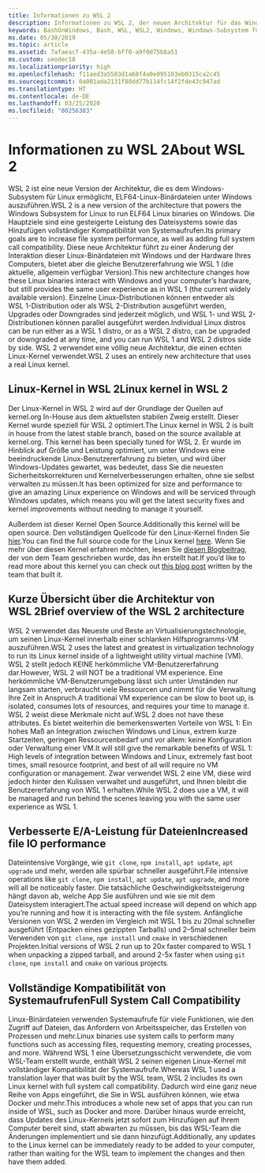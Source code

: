 ```yaml
---
title: Informationen zu WSL 2
description: Informationen zu WSL 2, der neuen Architektur für das Windows-Subsystem für Linux
keywords: BashOnWindows, Bash, WSL, WSL2, Windows, Windows-Subsystem für Linux, Windows-Subsystem, Ubuntu, Debian, Suse, Windows 10, Installation, installieren
ms.date: 05/30/2019
ms.topic: article
ms.assetid: 7afaeacf-435a-4e58-bff0-a9f0d75b8a51
ms.custom: seodec18
ms.localizationpriority: high
ms.openlocfilehash: f11aed3a5583d1a68f4a0e095103eb0315ca2c45
ms.sourcegitcommit: 0a001ada2131f80dd77b114fc14f2fde43c947ad
ms.translationtype: HT
ms.contentlocale: de-DE
ms.lasthandoff: 03/25/2020
ms.locfileid: "80256383"
---
```

# <a name="about-wsl-2"></a><span data-ttu-id="97b30-104">Informationen zu WSL 2</span><span class="sxs-lookup"><span data-stu-id="97b30-104">About WSL 2</span></span>

<span data-ttu-id="97b30-105">WSL 2 ist eine neue Version der Architektur, die es dem Windows-Subsystem für Linux ermöglicht, ELF64-Linux-Binärdateien unter Windows auszuführen.</span><span class="sxs-lookup"><span data-stu-id="97b30-105">WSL 2 is a new version of the architecture that powers the Windows Subsystem for Linux to run ELF64 Linux binaries on Windows.</span></span> <span data-ttu-id="97b30-106">Die Hauptziele sind eine gesteigerte Leistung des Dateisystems sowie das Hinzufügen vollständiger Kompatibilität von Systemaufrufen.</span><span class="sxs-lookup"><span data-stu-id="97b30-106">Its primary goals are to increase file system performance, as well as adding full system call compatibility.</span></span> <span data-ttu-id="97b30-107">Diese neue Architektur führt zu einer Änderung der Interaktion dieser Linux-Binärdateien mit Windows und der Hardware Ihres Computers, bietet aber die gleiche Benutzererfahrung wie WSL 1 (die aktuelle, allgemein verfügbar Version).</span><span class="sxs-lookup"><span data-stu-id="97b30-107">This new architecture changes how these Linux binaries interact with Windows and your computer’s hardware, but still provides the same user experience as in WSL 1 (the current widely available version).</span></span> <span data-ttu-id="97b30-108">Einzelne Linux-Distributionen können entweder als WSL 1-Distribution oder als WSL 2-Distribution ausgeführt werden, Upgrades oder Downgrades sind jederzeit möglich, und WSL 1- und WSL 2-Distributionen können parallel ausgeführt werden.</span><span class="sxs-lookup"><span data-stu-id="97b30-108">Individual Linux distros can be run either as a WSL 1 distro, or as a WSL 2 distro, can be upgraded or downgraded at any time, and you can run WSL 1 and WSL 2 distros side by side.</span></span> <span data-ttu-id="97b30-109">WSL 2 verwendet eine völlig neue Architektur, die einen echten Linux-Kernel verwendet.</span><span class="sxs-lookup"><span data-stu-id="97b30-109">WSL 2 uses an entirely new architecture that uses a real Linux kernel.</span></span>

## <a name="linux-kernel-in-wsl-2"></a><span data-ttu-id="97b30-110">Linux-Kernel in WSL 2</span><span class="sxs-lookup"><span data-stu-id="97b30-110">Linux kernel in WSL 2</span></span>

<span data-ttu-id="97b30-111">Der Linux-Kernel in WSL 2 wird auf der Grundlage der Quellen auf kernel.org In-House aus dem aktuellsten stabilen Zweig erstellt. Dieser Kernel wurde speziell für WSL 2 optimiert.</span><span class="sxs-lookup"><span data-stu-id="97b30-111">The Linux kernel in WSL 2 is built in house from the latest stable branch, based on the source available at kernel.org. This kernel has been specially tuned for WSL 2.</span></span> <span data-ttu-id="97b30-112">Er wurde im Hinblick auf Größe und Leistung optimiert, um unter Windows eine beeindruckende Linux-Benutzererfahrung zu bieten, und wird über Windows-Updates gewartet, was bedeutet, dass Sie die neuesten Sicherheitskorrekturen und Kernelverbesserungen erhalten, ohne sie selbst verwalten zu müssen.</span><span class="sxs-lookup"><span data-stu-id="97b30-112">It has been optimized for size and performance to give an amazing Linux experience on Windows and will be serviced through Windows updates, which means you will get the latest security fixes and kernel improvements without needing to manage it yourself.</span></span>

<span data-ttu-id="97b30-113">Außerdem ist dieser Kernel Open Source.</span><span class="sxs-lookup"><span data-stu-id="97b30-113">Additionally this kernel will be open source.</span></span> <span data-ttu-id="97b30-114">Den vollständigen Quellcode für den Linux-Kernel finden Sie [hier](https://github.com/microsoft/WSL2-Linux-Kernel).</span><span class="sxs-lookup"><span data-stu-id="97b30-114">You can find the full source code for the Linux kernel [here](https://github.com/microsoft/WSL2-Linux-Kernel).</span></span> <span data-ttu-id="97b30-115">Wenn Sie mehr über diesen Kernel erfahren möchten, lesen Sie [diesen Blogbeitrag](https://devblogs.microsoft.com/commandline/shipping-a-linux-kernel-with-windows/), der von dem Team geschrieben wurde, das ihn erstellt hat.</span><span class="sxs-lookup"><span data-stu-id="97b30-115">If you’d like to read more about this kernel you can check out [this blog post](https://devblogs.microsoft.com/commandline/shipping-a-linux-kernel-with-windows/) written by the team that built it.</span></span>

## <a name="brief-overview-of-the-wsl-2-architecture"></a><span data-ttu-id="97b30-116">Kurze Übersicht über die Architektur von WSL 2</span><span class="sxs-lookup"><span data-stu-id="97b30-116">Brief overview of the WSL 2 architecture</span></span>

<span data-ttu-id="97b30-117">WSL 2 verwendet das Neueste und Beste an Virtualisierungstechnologie, um seinen Linux-Kernel innerhalb einer schlanken Hilfsprogramms-VM auszuführen.</span><span class="sxs-lookup"><span data-stu-id="97b30-117">WSL 2 uses the latest and greatest in virtualization technology to run its Linux kernel inside of a lightweight utility virtual machine (VM).</span></span> <span data-ttu-id="97b30-118">WSL 2 stellt jedoch KEINE herkömmliche VM-Benutzererfahrung dar.</span><span class="sxs-lookup"><span data-stu-id="97b30-118">However, WSL 2 will NOT be a traditional VM experience.</span></span> <span data-ttu-id="97b30-119">Eine herkömmliche VM-Benutzerumgebung lässt sich unter Umständen nur langsam starten, verbraucht viele Ressourcen und nimmt für die Verwaltung Ihre Zeit in Anspruch.</span><span class="sxs-lookup"><span data-stu-id="97b30-119">A traditional VM experience can be slow to boot up, is isolated, consumes lots of resources, and requires your time to manage it.</span></span> <span data-ttu-id="97b30-120">WSL 2 weist diese Merkmale nicht auf.</span><span class="sxs-lookup"><span data-stu-id="97b30-120">WSL 2 does not have these attributes.</span></span> <span data-ttu-id="97b30-121">Es bietet weiterhin die bemerkenswerten Vorteile von WSL 1: Ein hohes Maß an Integration zwischen Windows und Linux, extrem kurze Startzeiten, geringen Ressourcenbedarf und vor allem: keine Konfiguration oder Verwaltung einer VM.</span><span class="sxs-lookup"><span data-stu-id="97b30-121">It will still give the remarkable benefits of WSL 1: High levels of integration between Windows and Linux, extremely fast boot times, small resource footprint, and best of all will require no VM configuration or management.</span></span> <span data-ttu-id="97b30-122">Zwar verwendet WSL 2 eine VM, diese wird jedoch hinter den Kulissen verwaltet und ausgeführt, und Ihnen bleibt die Benutzererfahrung von WSL 1 erhalten.</span><span class="sxs-lookup"><span data-stu-id="97b30-122">While WSL 2 does use a VM, it will be managed and run behind the scenes leaving you with the same user experience as WSL 1.</span></span>

## <a name="increased-file-io-performance"></a><span data-ttu-id="97b30-123">Verbesserte E/A-Leistung für Dateien</span><span class="sxs-lookup"><span data-stu-id="97b30-123">Increased file IO performance</span></span>

<span data-ttu-id="97b30-124">Dateiintensive Vorgänge, wie `git clone`, `npm install`, `apt update`, `apt upgrade` und mehr, werden alle spürbar schneller ausgeführt.</span><span class="sxs-lookup"><span data-stu-id="97b30-124">File intensive operations like `git clone`, `npm install`, `apt update`, `apt upgrade`, and more will all be noticeably faster.</span></span> <span data-ttu-id="97b30-125">Die tatsächliche Geschwindigkeitssteigerung hängt davon ab, welche App Sie ausführen und wie sie mit dem Dateisystem interagiert.</span><span class="sxs-lookup"><span data-stu-id="97b30-125">The actual speed increase will depend on which app you’re running and how it is interacting with the file system.</span></span> <span data-ttu-id="97b30-126">Anfängliche Versionen von WSL 2 werden im Vergleich mit WSL 1 bis zu 20mal schneller ausgeführt (Entpacken eines gezippten Tarballs) und 2–5mal schneller beim Verwenden von `git clone`, `npm install` und `cmake` in verschiedenen Projekten.</span><span class="sxs-lookup"><span data-stu-id="97b30-126">Initial versions of WSL 2 run up to 20x faster compared to WSL 1 when unpacking a zipped tarball, and around 2-5x faster when using `git clone`, `npm install` and `cmake` on various projects.</span></span>

## <a name="full-system-call-compatibility"></a><span data-ttu-id="97b30-127">Vollständige Kompatibilität von Systemaufrufen</span><span class="sxs-lookup"><span data-stu-id="97b30-127">Full System Call Compatibility</span></span>

<span data-ttu-id="97b30-128">Linux-Binärdateien verwenden Systemaufrufe für viele Funktionen, wie den Zugriff auf Dateien, das Anfordern von Arbeitsspeicher, das Erstellen von Prozessen und mehr.</span><span class="sxs-lookup"><span data-stu-id="97b30-128">Linux binaries use system calls to perform many functions such as accessing files, requesting memory, creating processes, and more.</span></span> <span data-ttu-id="97b30-129">Während WSL 1 eine Übersetzungsschicht verwendete, die vom WSL-Team erstellt wurde, enthält WSL 2 seinen eigenen Linux-Kernel mit vollständiger Kompatibilität der Systemaufrufe.</span><span class="sxs-lookup"><span data-stu-id="97b30-129">Whereas WSL 1 used a translation layer that was built by the WSL team, WSL 2 includes its own Linux kernel with full system call compatibility.</span></span> <span data-ttu-id="97b30-130">Dadurch wird eine ganz neue Reihe von Apps eingeführt, die Sie in WSL ausführen können, wie etwa Docker und mehr.</span><span class="sxs-lookup"><span data-stu-id="97b30-130">This introduces a whole new set of apps that you can run inside of WSL, such as Docker and more.</span></span> <span data-ttu-id="97b30-131">Darüber hinaus wurde erreicht, dass Updates des Linux-Kernels jetzt sofort zum Hinzufügen auf Ihrem Computer bereit sind, statt abwarten zu müssen, bis das WSL-Team die Änderungen implementiert und sie dann hinzufügt.</span><span class="sxs-lookup"><span data-stu-id="97b30-131">Additionally, any updates to the Linux kernel can be immediately ready to be added to your computer, rather than waiting for the WSL team to implement the changes and then have them added.</span></span>
